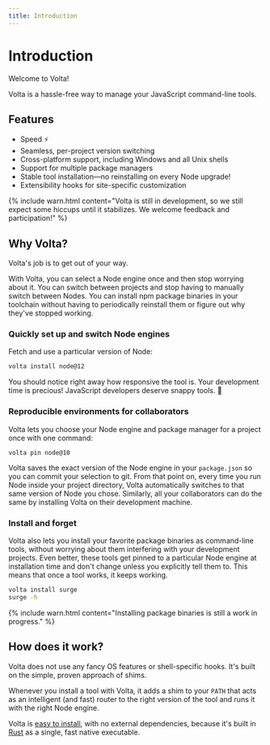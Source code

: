 ```yaml
---
title: Introduction
---
```


# Introduction

Welcome to Volta!

Volta is a hassle-free way to manage your JavaScript command-line tools.

## Features

- Speed ⚡
- Seamless, per-project version switching
- Cross-platform support, including Windows and all Unix shells
- Support for multiple package managers
- Stable tool installation—no reinstalling on every Node upgrade!
- Extensibility hooks for site-specific customization

{% include warn.html content="Volta is still in development, so we still expect some hiccups until it stabilizes. We welcome feedback and participation!" %}

## Why Volta?

Volta's job is to get out of your way.

With Volta, you can select a Node engine once and then stop worrying about it. You can switch between projects and stop having to manually switch between Nodes. You can install npm package binaries in your toolchain without having to periodically reinstall them or figure out why they've stopped working.

### Quickly set up and switch Node engines

Fetch and use a particular version of Node:
```sh
volta install node@12
```
You should notice right away how responsive the tool is. Your development time is precious! JavaScript developers deserve snappy tools. 🙂

### Reproducible environments for collaborators

Volta lets you choose your Node engine and package manager for a project once with one command:
```
volta pin node@10
```
Volta saves the exact version of the Node engine in your `package.json` so you can commit your selection to git. From that point on, every time you run Node inside your project directory, Volta automatically switches to that same version of Node you chose. Similarly, all your collaborators can do the same by installing Volta on their development machine.

### Install and forget

Volta also lets you install your favorite package binaries as command-line tools, without worrying about them interfering with your development projects. Even better, these tools get pinned to a particular Node engine at installation time and don't change unless you explicitly tell them to. This means that once a tool works, it keeps working.
```sh
volta install surge
surge -h
```

{% include warn.html content="Installing package binaries is still a work in progress." %}

## How does it work?

Volta does not use any fancy OS features or shell-specific hooks. It's built on the simple, proven approach of shims.

Whenever you install a tool with Volta, it adds a shim to your `PATH` that acts as an intelligent (and fast) router to the right version of the tool and runs it with the right Node engine.

Volta is [easy to install](./getting-started/), with no external dependencies, because it's built in [Rust](https://www.rust-lang.org/) as a single, fast native executable.
